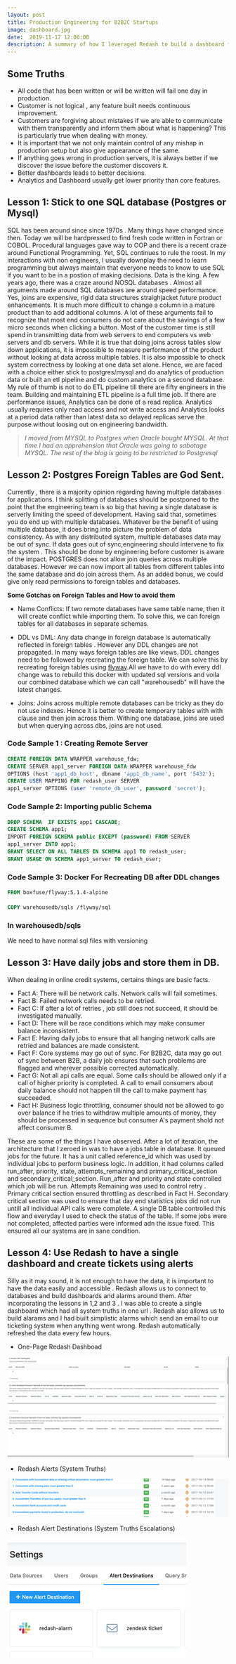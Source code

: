 ```yaml
---
layout: post
title: Production Engineering for B2B2C Startups
image: dashboard.jpg
date:  2019-11-17 12:00:00
description: A summary of how I leveraged Redash to build a dashboard for my Company . The dashboard enabled a single engineer to keep tab of every money movement in the company. It also kept tab of any engineering failures and product performace of the company. As with all things startup. This was a continuous journey that saw me abandon nosql databases use foreign tables to do complex joins and build alarms around system truths. 
---
```

## Some Truths
 
* All code that has been written or will be written will fail one day in production. 
* Customer is not logical , any feature built needs continuous improvement.
* Customers are forgiving about mistakes if we are able to communicate with them transparently and inform them about what is happening? This is particularly true when dealing with money.
* It is important that we not only maintain control of any mishap in production setup but also give appearance of the same.
* If anything goes wrong in production servers, it is always better if we discover the issue before the customer discovers it. 
* Better dashboards leads to better decisions.
* Analytics and Dashboard usually get lower priority than core features.

## Lesson 1: Stick to one SQL database (Postgres or Mysql)

SQL has been around since since 1970s . Many things have changed since then. Today we will be hardpressed to find fresh code written in Fortran or COBOL. Procedural languages gave way to OOP and there is a recent craze around Functional Programming. Yet, SQL continues to rule the roost. In my interactions with non engineers, I usually downplay the need to learn programming but always maintain that everyone needs to know to use SQL if you want to be in a postion of making decisions. Data is the king.  A few years ago, there was a craze around NOSQL databases . Almost all arguments made around SQL databases are around speed performance. Yes, joins are expensive, rigid data structures straighjacket future product enhancements. It is much more difficult to change a column in a mature product than to add additional columns. A lot of these arguments fail to recognize that most end consumers do not care about the savings of a few micro seconds when clicking a button. Most of the customer time is still spend in transmitting data from web servers to end computers vs web servers and db servers. While it is true that doing joins across tables slow down applications, it is impossible to measure performance of the product without looking at data across multiple tables. It is also impossible to check system correctness by looking at one data set alone. Hence, we are faced with a choice either stick to postgres/mysql and do analytics of production data or built an etl pipeline and do custom analytics on a second database. My rule of thumb is not to do ETL pipeline till there are fifty engineers in the team. Building and maintaining ETL pipeline is a full time job. If there are performance issues, Analytics can be done of a read replica. Analytics usually requires only read access and not write access and Analytics looks at a period data rather than latest data so delayed replicas serve the purpose without loosing out on engineering bandwidth. 

 > *I moved from MYSQL to Postgres when Oracle bought MYSQL. At that time I had an apprehension that Oracle was going to sabotage MYSQL. The rest of the blog is going to be restricted to Postgresql*



## Lesson 2: Postgres Foreign Tables are God Sent.

Currently , there is a majority opinion regarding having multiple databases for applications. I think splitting of databases should be postponed to the point that the engineering team is so big that having a single database is serverly limiting the speed of development. Having said that, sometimes you do end up with multiple databases. Whatever be the benefit of using multiple database, it does bring into picture the problem of data consistency. As with any distributed system, multiple databases data may be out of sync. If data goes out of sync,engineering should intervene to fix the system . This should be done by engineering before customer is aware of the impact. POSTGRES does not allow join queries across multiple databases. However we can now import all tables from different tables into the same database and do join across them. As an added bonus, we could give only read permissions to foreign tables and databases. 


**Some Gotchas on Foreign Tables and How to avoid them**


- Name Conflicts: If two remote databases have same table name, 
then it will create conflict while importing them. To solve this, we can foreign tables for all databases in separate schemas.


- DDL vs DML: Any data change in foreign database is automatically reflected in foreign tables . 
However any DDL changes are not propagated. In many ways foreign tables are like views. 
DDL changes need to be followed by recreating the foreign table. We can solve this by recreating foreign tables using [flyway](https://hub.docker.com/r/flyway/flyway).All we have to do with every ddl
change was to rebuild this docker with updated sql versions and voila our combined database which we can call "warehousedb" will have the latest changes.


- Joins: Joins across multiple remote databases can be tricky as they do not use indexes. Hence it is better to create temporary tables with with clause and then join across them. Withing one database, joins are used but when querying across dbs, joins are not used. 

### Code Sample 1 : Creating Remote Server

 ```sql
CREATE FOREIGN DATA WRAPPER warehouse_fdw;
CREATE SERVER app1_server FOREIGN DATA WRAPPER warehouse_fdw 
OPTIONS (host 'app1_db_host', dbname 'app1_db_name', port '5432');
CREATE USER MAPPING FOR redash_user SERVER 
app1_server OPTIONS (user 'remote_db_user', password 'secret');
 ```

### Code Sample 2: Importing public Schema
 ```sql
 DROP SCHEMA  IF EXISTS app1 CASCADE;
CREATE SCHEMA app1;
IMPORT FOREIGN SCHEMA public EXCEPT (password) FROM SERVER
 app1_server INTO app1;
GRANT SELECT ON ALL TABLES IN SCHEMA app1 TO redash_user;
GRANT USAGE ON SCHEMA app1_server TO redash_user;
 ```

### Code Sample 3: Docker For Recreating DB after DDL changes
```dockerfile
FROM boxfuse/flyway:5.1.4-alpine

COPY warehousedb/sqls /flyway/sql
```

### In warehousedb/sqls 
We need to have normal sql files with versioning


## Lesson 3: Have daily jobs and store them in DB.

When dealing in online credit systems, certains things are basic facts. 

- Fact A: There will be network calls. Network calls will fail sometimes.
- Fact B: Failed network calls needs to be retried.
- Fact C: If after a lot of retries , job still does not succeed, it should be investigated manually.
- Fact D: There will be race conditions which may make consumer balance inconsistent. 
- Fact E: Having daily jobs to ensure that all hanging network calls are retried and balances are made consistent.
- Fact F: Core systems may go out of sync. For B2B2C, data may go out of sync between B2B, a daily job ensures that such problems are flagged and wherever possible corrected automatically.
- Fact G: Not all api calls are equal. Some calls should be allowed only if a call of higher priority is completed. A call to email consumers about daily balance should not happen till the call to make payment has succeeded.
- Fact H: Business logic throttling, consumer should not be allowed to go over balance if he tries to withdraw multiple amounts of money, they should be processed in sequence but consumer A's payment shold not affect consumer B.

These are some of the things I have observed. After a lot of iteration, the architecture that I zeroed in was to have a jobs table in database. It queued jobs for the future. It has a unit called reference_id which was used by individual jobs to perform business logic. In addition, it had columns called run_after, priority, state, attempts_remaining and primary_critical_section and secondary_critical_section. Run_after and priority and state controlled which job will be run. Attempts Remaining was used to control retry . Primary critical section ensured throttling as described in Fact H. Secondary critical section was used to ensure that day end statistics jobs did not run untill all individual API calls were complete. A single DB table controlled this flow and everyday I used to check the status of the table. If some jobs were not completed, affected parties were informed adn the issue fixed. This ensured all our systems are in sane condition.

## Lesson 4: Use Redash to have a single dashboard and create tickets using alerts

Silly as it may sound, it is not enough to have the data, it is important to have the data easily and accessible . Redash allows us to connect to databases and build dashboards and alarms around them. After incorporating the lessons in 1,2 and 3 . I was able to create a single dashboard which had all system truths in one url . Redash also allows us to build alarams and I had built simplistic alarms which send an email to our ticketing system when anything went wrong. Redash automatically refreshed the data every few hours. 

- One-Page Redash Dashboad

![Redash Dashboard](/assets/img/redash1.png "Redash Dashboard")

- Redash Alerts (System Truths)

![Redash Alerts](/assets/img/redash3.png "Redash Alerts")

- Redash Alert Destinations (System Truths Escalations)

![System Truths Escalations](/assets/img/redash4.png "System Truths Escalationss")